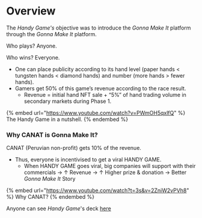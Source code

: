 # Overview

The _Handy Game's_ objective was to introduce the _Gonna Make It_ platform through the _Gonna Make It_ platform.

Who plays? Anyone.​

Who wins? Everyone.​

* One can place publicity according to its hand level (paper hands < tungsten hands < diamond hands) and number (more hands > fewer hands).​
* Gamers get 50% of this game’s revenue according to the race result. ​
  * Revenue = initial hand NFT sale + “5%” of hand trading volume in secondary markets during Phase 1.​

{% embed url="https://www.youtube.com/watch?v=PWmOH5qxlfQ" %}
The Handy Game in a nutshell.
{% endembed %}

### Why CANAT is Gonna Make It?

CANAT (Peruvian non-profit) gets 10% of the revenue.​

* Thus, everyone is incentivised to get a viral HANDY GAME. ​
  * When HANDY GAME goes viral, big companies will support with their commercials → ↑ Revenue → ↑ Higher prize & donation → Better _Gonna Make It_ Story

{% embed url="https://www.youtube.com/watch?t=3s&v=2ZniW2vPVh8" %}
Why CANAT?
{% endembed %}

Anyone can see _Handy Game_'s deck [here](https://upm365-my.sharepoint.com/:p:/g/personal/m\_cores\_alumnos\_upm\_es/EXKufPAUOPtOnaSX-UGIOt8BdVkfUmP94I-lKwAiRu6u3A?e=z2zhEy)
